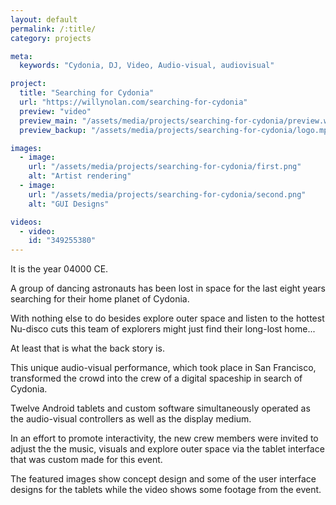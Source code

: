 ```yaml
---
layout: default
permalink: /:title/
category: projects

meta:
  keywords: "Cydonia, DJ, Video, Audio-visual, audiovisual"

project:
  title: "Searching for Cydonia"
  url: "https://willynolan.com/searching-for-cydonia"
  preview: "video"
  preview_main: "/assets/media/projects/searching-for-cydonia/preview.webm"
  preview_backup: "/assets/media/projects/searching-for-cydonia/logo.mp4"

images:
  - image:
    url: "/assets/media/projects/searching-for-cydonia/first.png"
    alt: "Artist rendering"
  - image:
    url: "/assets/media/projects/searching-for-cydonia/second.png"
    alt: "GUI Designs"

videos:
  - video:
    id: "349255380"
---
```

<p>
It is the year 04000 CE. 
</p>

<p>
A group of dancing astronauts has been lost in space for the last eight years searching for their
home planet of Cydonia. 
</p>

<p>
With nothing else to do besides explore outer space and listen to the hottest Nu-disco cuts this team of explorers might
just find their long-lost home...
</p>

<p>
At least that is what the back story is. 
</p>

<p>
This unique audio-visual performance, which took place in San Francisco, transformed the crowd into the crew of 
a digital spaceship in search of Cydonia.
</p>

<p>
Twelve Android tablets and custom software simultaneously operated as the audio-visual controllers as well as the 
display medium.
</p>

<p>
In an effort to promote interactivity, the new crew members were invited to adjust the the music, visuals and explore outer space
via the tablet interface that was custom made for this event. 
</p>

<p>
The featured images show concept design and some of the user interface designs for the tablets while the video shows
some footage from the event.
</p>
